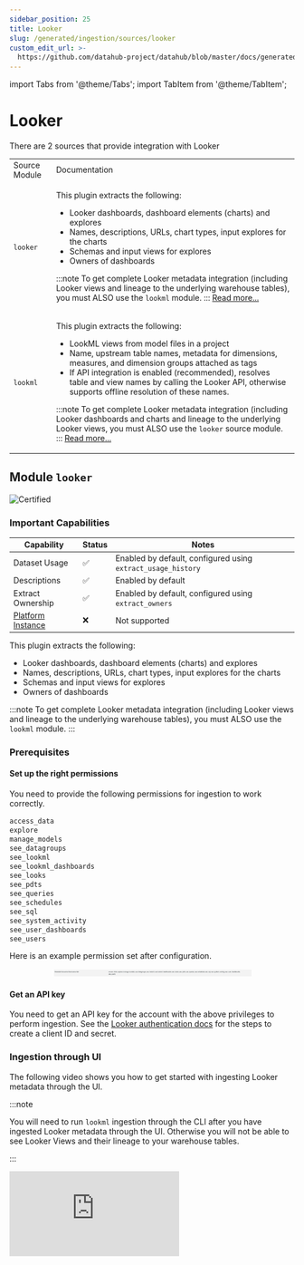 ```yaml
---
sidebar_position: 25
title: Looker
slug: /generated/ingestion/sources/looker
custom_edit_url: >-
  https://github.com/datahub-project/datahub/blob/master/docs/generated/ingestion/sources/looker.md
---
```


import Tabs from '@theme/Tabs';
import TabItem from '@theme/TabItem';

# Looker
There are 2 sources that provide integration with Looker

<table>
<tr><td>Source Module</td><td>Documentation</td></tr><tr>
<td>

`looker`

</td>
<td>



This plugin extracts the following:
- Looker dashboards, dashboard elements (charts) and explores
- Names, descriptions, URLs, chart types, input explores for the charts
- Schemas and input views for explores
- Owners of dashboards

:::note
To get complete Looker metadata integration (including Looker views and lineage to the underlying warehouse tables), you must ALSO use the `lookml` module.
:::
 [Read more...](#module-looker)


</td>
</tr>
<tr>
<td>

`lookml`

</td>
<td>



This plugin extracts the following:
- LookML views from model files in a project
- Name, upstream table names, metadata for dimensions, measures, and dimension groups attached as tags
- If API integration is enabled (recommended), resolves table and view names by calling the Looker API, otherwise supports offline resolution of these names.

:::note
To get complete Looker metadata integration (including Looker dashboards and charts and lineage to the underlying Looker views, you must ALSO use the `looker` source module.
:::
 [Read more...](#module-lookml)


</td>
</tr>
</table>



## Module `looker`
![Certified](https://img.shields.io/badge/support%20status-certified-brightgreen)


### Important Capabilities
| Capability | Status | Notes |
| ---------- | ------ | ----- |
| Dataset Usage | ✅ | Enabled by default, configured using `extract_usage_history` |
| Descriptions | ✅ | Enabled by default |
| Extract Ownership | ✅ | Enabled by default, configured using `extract_owners` |
| [Platform Instance](../../../platform-instances.md) | ❌ | Not supported |


This plugin extracts the following:
- Looker dashboards, dashboard elements (charts) and explores
- Names, descriptions, URLs, chart types, input explores for the charts
- Schemas and input views for explores
- Owners of dashboards

:::note
To get complete Looker metadata integration (including Looker views and lineage to the underlying warehouse tables), you must ALSO use the `lookml` module.
:::

### Prerequisites

#### Set up the right permissions
You need to provide the following permissions for ingestion to work correctly. 
```
access_data
explore
manage_models
see_datagroups
see_lookml
see_lookml_dashboards
see_looks
see_pdts
see_queries
see_schedules
see_sql
see_system_activity
see_user_dashboards
see_users
```
Here is an example permission set after configuration. 

<p align="center">
  <img width="70%"  src="https://raw.githubusercontent.com/datahub-project/static-assets/main/imgs/looker_datahub_permission_set.png"/>
</p>

#### Get an API key

You need to get an API key for the account with the above privileges to perform ingestion. See the [Looker authentication docs](https://docs.looker.com/reference/api-and-integration/api-auth#authentication_with_an_sdk) for the steps to create a client ID and secret.


### Ingestion through UI

The following video shows you how to get started with ingesting Looker metadata through the UI. 

:::note

You will need to run `lookml` ingestion through the CLI after you have ingested Looker metadata through the UI. Otherwise you will not be able to see Looker Views and their lineage to your warehouse tables. 

::: 

<div
  style={{
    position: "relative",
    paddingBottom: "57.692307692307686%",
    height: 0
  }}
>
  <iframe
    src="https://www.loom.com/embed/b8b9654e02714d20a44122cc1bffc1bb"
    frameBorder={0}
    webkitallowfullscreen=""
    mozallowfullscreen=""
    allowFullScreen=""
    style={{
      position: "absolute",
      top: 0,
      left: 0,
      width: "100%",
      height: "100%"
    }}
  />
</div>



### CLI based Ingestion

#### Install the Plugin
```shell
pip install 'acryl-datahub[looker]'
```

### Starter Recipe
Check out the following recipe to get started with ingestion! See [below](#config-details) for full configuration options.


For general pointers on writing and running a recipe, see our [main recipe guide](../../../../metadata-ingestion/README.md#recipes).
```yaml
source:
  type: "looker"
  config:
    # Coordinates
    base_url: "https://<company>.cloud.looker.com"

    # Credentials
    client_id: ${LOOKER_CLIENT_ID}
    client_secret: ${LOOKER_CLIENT_SECRET}

# sink configs

```

### Config Details
<Tabs>
                <TabItem value="options" label="Options" default>

Note that a `.` is used to denote nested fields in the YAML recipe.


<div className='config-table'>

| Field | Description |
|:--- |:--- |
| <div className="path-line"><span className="path-main">base_url</span>&nbsp;<abbr title="Required">✅</abbr></div> <div className="type-name-line"><span className="type-name">string</span></div> | Url to your Looker instance: `https://company.looker.com:19999` or `https://looker.company.com`, or similar. Used for making API calls to Looker and constructing clickable dashboard and chart urls.  |
| <div className="path-line"><span className="path-main">client_id</span>&nbsp;<abbr title="Required">✅</abbr></div> <div className="type-name-line"><span className="type-name">string</span></div> | Looker API client id.  |
| <div className="path-line"><span className="path-main">client_secret</span>&nbsp;<abbr title="Required">✅</abbr></div> <div className="type-name-line"><span className="type-name">string</span></div> | Looker API client secret.  |
| <div className="path-line"><span className="path-main">actor</span></div> <div className="type-name-line"><span className="type-name">string</span></div> | This config is deprecated in favor of `extract_owners`. Previously, was the actor to use in ownership properties of ingested metadata.  |
| <div className="path-line"><span className="path-main">external_base_url</span></div> <div className="type-name-line"><span className="type-name">string</span></div> | Optional URL to use when constructing external URLs to Looker if the `base_url` is not the correct one to use. For example, `https://looker-public.company.com`. If not provided, the external base URL will default to `base_url`.  |
| <div className="path-line"><span className="path-main">extract_column_level_lineage</span></div> <div className="type-name-line"><span className="type-name">boolean</span></div> | When enabled, extracts column-level lineage from Views and Explores <div className="default-line default-line-with-docs">Default: <span className="default-value">True</span></div> |
| <div className="path-line"><span className="path-main">extract_embed_urls</span></div> <div className="type-name-line"><span className="type-name">boolean</span></div> | Produce URLs used to render Looker Explores as Previews inside of DataHub UI. Embeds must be enabled inside of Looker to use this feature. <div className="default-line default-line-with-docs">Default: <span className="default-value">True</span></div> |
| <div className="path-line"><span className="path-main">extract_independent_looks</span></div> <div className="type-name-line"><span className="type-name">boolean</span></div> | Extract looks which are not part of any Dashboard. To enable this flag the stateful_ingestion should also be enabled. <div className="default-line default-line-with-docs">Default: <span className="default-value">False</span></div> |
| <div className="path-line"><span className="path-main">extract_owners</span></div> <div className="type-name-line"><span className="type-name">boolean</span></div> | When enabled, extracts ownership from Looker directly. When disabled, ownership is left empty for dashboards and charts. <div className="default-line default-line-with-docs">Default: <span className="default-value">True</span></div> |
| <div className="path-line"><span className="path-main">extract_usage_history</span></div> <div className="type-name-line"><span className="type-name">boolean</span></div> | Whether to ingest usage statistics for dashboards. Setting this to True will query looker system activity explores to fetch historical dashboard usage. <div className="default-line default-line-with-docs">Default: <span className="default-value">True</span></div> |
| <div className="path-line"><span className="path-main">extract_usage_history_for_interval</span></div> <div className="type-name-line"><span className="type-name">string</span></div> | Used only if extract_usage_history is set to True. Interval to extract looker dashboard usage history for. See https://docs.looker.com/reference/filter-expressions#date_and_time. <div className="default-line default-line-with-docs">Default: <span className="default-value">30 days</span></div> |
| <div className="path-line"><span className="path-main">include_deleted</span></div> <div className="type-name-line"><span className="type-name">boolean</span></div> | Whether to include deleted dashboards and looks. <div className="default-line default-line-with-docs">Default: <span className="default-value">False</span></div> |
| <div className="path-line"><span className="path-main">max_threads</span></div> <div className="type-name-line"><span className="type-name">integer</span></div> | Max parallelism for Looker API calls. Defaults to cpuCount or 40 <div className="default-line default-line-with-docs">Default: <span className="default-value">16</span></div> |
| <div className="path-line"><span className="path-main">platform_instance</span></div> <div className="type-name-line"><span className="type-name">string</span></div> | The instance of the platform that all assets produced by this recipe belong to  |
| <div className="path-line"><span className="path-main">platform_name</span></div> <div className="type-name-line"><span className="type-name">string</span></div> | Default platform name. Don't change. <div className="default-line default-line-with-docs">Default: <span className="default-value">looker</span></div> |
| <div className="path-line"><span className="path-main">skip_personal_folders</span></div> <div className="type-name-line"><span className="type-name">boolean</span></div> | Whether to skip ingestion of dashboards in personal folders. Setting this to True will only ingest dashboards in the Shared folder space. <div className="default-line default-line-with-docs">Default: <span className="default-value">False</span></div> |
| <div className="path-line"><span className="path-main">strip_user_ids_from_email</span></div> <div className="type-name-line"><span className="type-name">boolean</span></div> | When enabled, converts Looker user emails of the form name@domain.com to urn:li:corpuser:name when assigning ownership <div className="default-line default-line-with-docs">Default: <span className="default-value">False</span></div> |
| <div className="path-line"><span className="path-main">tag_measures_and_dimensions</span></div> <div className="type-name-line"><span className="type-name">boolean</span></div> | When enabled, attaches tags to measures, dimensions and dimension groups to make them more discoverable. When disabled, adds this information to the description of the column. <div className="default-line default-line-with-docs">Default: <span className="default-value">True</span></div> |
| <div className="path-line"><span className="path-main">env</span></div> <div className="type-name-line"><span className="type-name">string</span></div> | The environment that all assets produced by this connector belong to <div className="default-line default-line-with-docs">Default: <span className="default-value">PROD</span></div> |
| <div className="path-line"><span className="path-main">chart_pattern</span></div> <div className="type-name-line"><span className="type-name">AllowDenyPattern</span></div> | Patterns for selecting chart ids that are to be included <div className="default-line default-line-with-docs">Default: <span className="default-value">&#123;&#x27;allow&#x27;: &#91;&#x27;.&#42;&#x27;&#93;, &#x27;deny&#x27;: &#91;&#93;, &#x27;ignoreCase&#x27;: True&#125;</span></div> |
| <div className="path-line"><span className="path-prefix">chart_pattern.</span><span className="path-main">allow</span></div> <div className="type-name-line"><span className="type-name">array(string)</span></div> |   |
| <div className="path-line"><span className="path-prefix">chart_pattern.</span><span className="path-main">deny</span></div> <div className="type-name-line"><span className="type-name">array(string)</span></div> |   |
| <div className="path-line"><span className="path-prefix">chart_pattern.</span><span className="path-main">ignoreCase</span></div> <div className="type-name-line"><span className="type-name">boolean</span></div> | Whether to ignore case sensitivity during pattern matching. <div className="default-line default-line-with-docs">Default: <span className="default-value">True</span></div> |
| <div className="path-line"><span className="path-main">dashboard_pattern</span></div> <div className="type-name-line"><span className="type-name">AllowDenyPattern</span></div> | Patterns for selecting dashboard ids that are to be included <div className="default-line default-line-with-docs">Default: <span className="default-value">&#123;&#x27;allow&#x27;: &#91;&#x27;.&#42;&#x27;&#93;, &#x27;deny&#x27;: &#91;&#93;, &#x27;ignoreCase&#x27;: True&#125;</span></div> |
| <div className="path-line"><span className="path-prefix">dashboard_pattern.</span><span className="path-main">allow</span></div> <div className="type-name-line"><span className="type-name">array(string)</span></div> |   |
| <div className="path-line"><span className="path-prefix">dashboard_pattern.</span><span className="path-main">deny</span></div> <div className="type-name-line"><span className="type-name">array(string)</span></div> |   |
| <div className="path-line"><span className="path-prefix">dashboard_pattern.</span><span className="path-main">ignoreCase</span></div> <div className="type-name-line"><span className="type-name">boolean</span></div> | Whether to ignore case sensitivity during pattern matching. <div className="default-line default-line-with-docs">Default: <span className="default-value">True</span></div> |
| <div className="path-line"><span className="path-main">explore_browse_pattern</span></div> <div className="type-name-line"><span className="type-name">LookerNamingPattern</span></div> | Pattern for providing browse paths to explores. Allowed variables are ['platform', 'env', 'project', 'model', 'name'] <div className="default-line default-line-with-docs">Default: <span className="default-value">&#123;&#x27;pattern&#x27;: &#x27;/&#123;env&#125;/&#123;platform&#125;/&#123;project&#125;/explores&#x27;...</span></div> |
| <div className="path-line"><span className="path-prefix">explore_browse_pattern.</span><span className="path-main">pattern</span>&nbsp;<abbr title="Required if explore_browse_pattern is set">❓</abbr></div> <div className="type-name-line"><span className="type-name">string</span></div> |   |
| <div className="path-line"><span className="path-main">explore_naming_pattern</span></div> <div className="type-name-line"><span className="type-name">LookerNamingPattern</span></div> | Pattern for providing dataset names to explores. Allowed variables are ['platform', 'env', 'project', 'model', 'name'] <div className="default-line default-line-with-docs">Default: <span className="default-value">&#123;&#x27;pattern&#x27;: &#x27;&#123;model&#125;.explore.&#123;name&#125;&#x27;&#125;</span></div> |
| <div className="path-line"><span className="path-prefix">explore_naming_pattern.</span><span className="path-main">pattern</span>&nbsp;<abbr title="Required if explore_naming_pattern is set">❓</abbr></div> <div className="type-name-line"><span className="type-name">string</span></div> |   |
| <div className="path-line"><span className="path-main">transport_options</span></div> <div className="type-name-line"><span className="type-name">TransportOptionsConfig</span></div> | Populates the [TransportOptions](https://github.com/looker-open-source/sdk-codegen/blob/94d6047a0d52912ac082eb91616c1e7c379ab262/python/looker_sdk/rtl/transport.py#L70) struct for looker client  |
| <div className="path-line"><span className="path-prefix">transport_options.</span><span className="path-main">headers</span>&nbsp;<abbr title="Required if transport_options is set">❓</abbr></div> <div className="type-name-line"><span className="type-name">map(str,string)</span></div> |   |
| <div className="path-line"><span className="path-prefix">transport_options.</span><span className="path-main">timeout</span>&nbsp;<abbr title="Required if transport_options is set">❓</abbr></div> <div className="type-name-line"><span className="type-name">integer</span></div> |   |
| <div className="path-line"><span className="path-main">view_browse_pattern</span></div> <div className="type-name-line"><span className="type-name">LookerNamingPattern</span></div> | Pattern for providing browse paths to views. Allowed variables are ['platform', 'env', 'project', 'model', 'name'] <div className="default-line default-line-with-docs">Default: <span className="default-value">&#123;&#x27;pattern&#x27;: &#x27;/&#123;env&#125;/&#123;platform&#125;/&#123;project&#125;/views&#x27;&#125;</span></div> |
| <div className="path-line"><span className="path-prefix">view_browse_pattern.</span><span className="path-main">pattern</span>&nbsp;<abbr title="Required if view_browse_pattern is set">❓</abbr></div> <div className="type-name-line"><span className="type-name">string</span></div> |   |
| <div className="path-line"><span className="path-main">view_naming_pattern</span></div> <div className="type-name-line"><span className="type-name">LookerNamingPattern</span></div> | Pattern for providing dataset names to views. Allowed variables are ['platform', 'env', 'project', 'model', 'name'] <div className="default-line default-line-with-docs">Default: <span className="default-value">&#123;&#x27;pattern&#x27;: &#x27;&#123;project&#125;.view.&#123;name&#125;&#x27;&#125;</span></div> |
| <div className="path-line"><span className="path-prefix">view_naming_pattern.</span><span className="path-main">pattern</span>&nbsp;<abbr title="Required if view_naming_pattern is set">❓</abbr></div> <div className="type-name-line"><span className="type-name">string</span></div> |   |
| <div className="path-line"><span className="path-main">stateful_ingestion</span></div> <div className="type-name-line"><span className="type-name">StatefulStaleMetadataRemovalConfig</span></div> | Base specialized config for Stateful Ingestion with stale metadata removal capability.  |
| <div className="path-line"><span className="path-prefix">stateful_ingestion.</span><span className="path-main">enabled</span></div> <div className="type-name-line"><span className="type-name">boolean</span></div> | The type of the ingestion state provider registered with datahub. <div className="default-line default-line-with-docs">Default: <span className="default-value">False</span></div> |
| <div className="path-line"><span className="path-prefix">stateful_ingestion.</span><span className="path-main">remove_stale_metadata</span></div> <div className="type-name-line"><span className="type-name">boolean</span></div> | Soft-deletes the entities present in the last successful run but missing in the current run with stateful_ingestion enabled. <div className="default-line default-line-with-docs">Default: <span className="default-value">True</span></div> |

</div>
</TabItem>
<TabItem value="schema" label="Schema">

The [JSONSchema](https://json-schema.org/) for this configuration is inlined below.


```javascript
{
  "title": "LookerDashboardSourceConfig",
  "description": "Any source that is a primary producer of Dataset metadata should inherit this class",
  "type": "object",
  "properties": {
    "env": {
      "title": "Env",
      "description": "The environment that all assets produced by this connector belong to",
      "default": "PROD",
      "type": "string"
    },
    "stateful_ingestion": {
      "$ref": "#/definitions/StatefulStaleMetadataRemovalConfig"
    },
    "platform_instance": {
      "title": "Platform Instance",
      "description": "The instance of the platform that all assets produced by this recipe belong to",
      "type": "string"
    },
    "explore_naming_pattern": {
      "title": "Explore Naming Pattern",
      "description": "Pattern for providing dataset names to explores. Allowed variables are ['platform', 'env', 'project', 'model', 'name']",
      "default": {
        "pattern": "{model}.explore.{name}"
      },
      "allOf": [
        {
          "$ref": "#/definitions/LookerNamingPattern"
        }
      ]
    },
    "explore_browse_pattern": {
      "title": "Explore Browse Pattern",
      "description": "Pattern for providing browse paths to explores. Allowed variables are ['platform', 'env', 'project', 'model', 'name']",
      "default": {
        "pattern": "/{env}/{platform}/{project}/explores"
      },
      "allOf": [
        {
          "$ref": "#/definitions/LookerNamingPattern"
        }
      ]
    },
    "view_naming_pattern": {
      "title": "View Naming Pattern",
      "description": "Pattern for providing dataset names to views. Allowed variables are ['platform', 'env', 'project', 'model', 'name']",
      "default": {
        "pattern": "{project}.view.{name}"
      },
      "allOf": [
        {
          "$ref": "#/definitions/LookerNamingPattern"
        }
      ]
    },
    "view_browse_pattern": {
      "title": "View Browse Pattern",
      "description": "Pattern for providing browse paths to views. Allowed variables are ['platform', 'env', 'project', 'model', 'name']",
      "default": {
        "pattern": "/{env}/{platform}/{project}/views"
      },
      "allOf": [
        {
          "$ref": "#/definitions/LookerNamingPattern"
        }
      ]
    },
    "tag_measures_and_dimensions": {
      "title": "Tag Measures And Dimensions",
      "description": "When enabled, attaches tags to measures, dimensions and dimension groups to make them more discoverable. When disabled, adds this information to the description of the column.",
      "default": true,
      "type": "boolean"
    },
    "platform_name": {
      "title": "Platform Name",
      "description": "Default platform name. Don't change.",
      "default": "looker",
      "type": "string"
    },
    "extract_column_level_lineage": {
      "title": "Extract Column Level Lineage",
      "description": "When enabled, extracts column-level lineage from Views and Explores",
      "default": true,
      "type": "boolean"
    },
    "client_id": {
      "title": "Client Id",
      "description": "Looker API client id.",
      "type": "string"
    },
    "client_secret": {
      "title": "Client Secret",
      "description": "Looker API client secret.",
      "type": "string"
    },
    "base_url": {
      "title": "Base Url",
      "description": "Url to your Looker instance: `https://company.looker.com:19999` or `https://looker.company.com`, or similar. Used for making API calls to Looker and constructing clickable dashboard and chart urls.",
      "type": "string"
    },
    "transport_options": {
      "title": "Transport Options",
      "description": "Populates the [TransportOptions](https://github.com/looker-open-source/sdk-codegen/blob/94d6047a0d52912ac082eb91616c1e7c379ab262/python/looker_sdk/rtl/transport.py#L70) struct for looker client",
      "allOf": [
        {
          "$ref": "#/definitions/TransportOptionsConfig"
        }
      ]
    },
    "dashboard_pattern": {
      "title": "Dashboard Pattern",
      "description": "Patterns for selecting dashboard ids that are to be included",
      "default": {
        "allow": [
          ".*"
        ],
        "deny": [],
        "ignoreCase": true
      },
      "allOf": [
        {
          "$ref": "#/definitions/AllowDenyPattern"
        }
      ]
    },
    "chart_pattern": {
      "title": "Chart Pattern",
      "description": "Patterns for selecting chart ids that are to be included",
      "default": {
        "allow": [
          ".*"
        ],
        "deny": [],
        "ignoreCase": true
      },
      "allOf": [
        {
          "$ref": "#/definitions/AllowDenyPattern"
        }
      ]
    },
    "include_deleted": {
      "title": "Include Deleted",
      "description": "Whether to include deleted dashboards and looks.",
      "default": false,
      "type": "boolean"
    },
    "extract_owners": {
      "title": "Extract Owners",
      "description": "When enabled, extracts ownership from Looker directly. When disabled, ownership is left empty for dashboards and charts.",
      "default": true,
      "type": "boolean"
    },
    "actor": {
      "title": "Actor",
      "description": "This config is deprecated in favor of `extract_owners`. Previously, was the actor to use in ownership properties of ingested metadata.",
      "type": "string"
    },
    "strip_user_ids_from_email": {
      "title": "Strip User Ids From Email",
      "description": "When enabled, converts Looker user emails of the form name@domain.com to urn:li:corpuser:name when assigning ownership",
      "default": false,
      "type": "boolean"
    },
    "skip_personal_folders": {
      "title": "Skip Personal Folders",
      "description": "Whether to skip ingestion of dashboards in personal folders. Setting this to True will only ingest dashboards in the Shared folder space.",
      "default": false,
      "type": "boolean"
    },
    "max_threads": {
      "title": "Max Threads",
      "description": "Max parallelism for Looker API calls. Defaults to cpuCount or 40",
      "default": 16,
      "type": "integer"
    },
    "external_base_url": {
      "title": "External Base Url",
      "description": "Optional URL to use when constructing external URLs to Looker if the `base_url` is not the correct one to use. For example, `https://looker-public.company.com`. If not provided, the external base URL will default to `base_url`.",
      "type": "string"
    },
    "extract_usage_history": {
      "title": "Extract Usage History",
      "description": "Whether to ingest usage statistics for dashboards. Setting this to True will query looker system activity explores to fetch historical dashboard usage.",
      "default": true,
      "type": "boolean"
    },
    "extract_usage_history_for_interval": {
      "title": "Extract Usage History For Interval",
      "description": "Used only if extract_usage_history is set to True. Interval to extract looker dashboard usage history for. See https://docs.looker.com/reference/filter-expressions#date_and_time.",
      "default": "30 days",
      "type": "string"
    },
    "extract_embed_urls": {
      "title": "Extract Embed Urls",
      "description": "Produce URLs used to render Looker Explores as Previews inside of DataHub UI. Embeds must be enabled inside of Looker to use this feature.",
      "default": true,
      "type": "boolean"
    },
    "extract_independent_looks": {
      "title": "Extract Independent Looks",
      "description": "Extract looks which are not part of any Dashboard. To enable this flag the stateful_ingestion should also be enabled.",
      "default": false,
      "type": "boolean"
    }
  },
  "required": [
    "client_id",
    "client_secret",
    "base_url"
  ],
  "additionalProperties": false,
  "definitions": {
    "DynamicTypedStateProviderConfig": {
      "title": "DynamicTypedStateProviderConfig",
      "type": "object",
      "properties": {
        "type": {
          "title": "Type",
          "description": "The type of the state provider to use. For DataHub use `datahub`",
          "type": "string"
        },
        "config": {
          "title": "Config",
          "description": "The configuration required for initializing the state provider. Default: The datahub_api config if set at pipeline level. Otherwise, the default DatahubClientConfig. See the defaults (https://github.com/datahub-project/datahub/blob/master/metadata-ingestion/src/datahub/ingestion/graph/client.py#L19)."
        }
      },
      "required": [
        "type"
      ],
      "additionalProperties": false
    },
    "StatefulStaleMetadataRemovalConfig": {
      "title": "StatefulStaleMetadataRemovalConfig",
      "description": "Base specialized config for Stateful Ingestion with stale metadata removal capability.",
      "type": "object",
      "properties": {
        "enabled": {
          "title": "Enabled",
          "description": "The type of the ingestion state provider registered with datahub.",
          "default": false,
          "type": "boolean"
        },
        "remove_stale_metadata": {
          "title": "Remove Stale Metadata",
          "description": "Soft-deletes the entities present in the last successful run but missing in the current run with stateful_ingestion enabled.",
          "default": true,
          "type": "boolean"
        }
      },
      "additionalProperties": false
    },
    "LookerNamingPattern": {
      "title": "LookerNamingPattern",
      "type": "object",
      "properties": {
        "pattern": {
          "title": "Pattern",
          "type": "string"
        }
      },
      "required": [
        "pattern"
      ],
      "additionalProperties": false
    },
    "TransportOptionsConfig": {
      "title": "TransportOptionsConfig",
      "type": "object",
      "properties": {
        "timeout": {
          "title": "Timeout",
          "type": "integer"
        },
        "headers": {
          "title": "Headers",
          "type": "object",
          "additionalProperties": {
            "type": "string"
          }
        }
      },
      "required": [
        "timeout",
        "headers"
      ],
      "additionalProperties": false
    },
    "AllowDenyPattern": {
      "title": "AllowDenyPattern",
      "description": "A class to store allow deny regexes",
      "type": "object",
      "properties": {
        "allow": {
          "title": "Allow",
          "description": "List of regex patterns to include in ingestion",
          "default": [
            ".*"
          ],
          "type": "array",
          "items": {
            "type": "string"
          }
        },
        "deny": {
          "title": "Deny",
          "description": "List of regex patterns to exclude from ingestion.",
          "default": [],
          "type": "array",
          "items": {
            "type": "string"
          }
        },
        "ignoreCase": {
          "title": "Ignorecase",
          "description": "Whether to ignore case sensitivity during pattern matching.",
          "default": true,
          "type": "boolean"
        }
      },
      "additionalProperties": false
    }
  }
}
```


</TabItem>
</Tabs>


### Code Coordinates
- Class Name: `datahub.ingestion.source.looker.looker_source.LookerDashboardSource`
- Browse on [GitHub](https://github.com/datahub-project/datahub/blob/master/metadata-ingestion/src/datahub/ingestion/source/looker/looker_source.py)



## Module `lookml`
![Certified](https://img.shields.io/badge/support%20status-certified-brightgreen)


### Important Capabilities
| Capability | Status | Notes |
| ---------- | ------ | ----- |
| Column-level Lineage | ✅ | Enabled by default, configured using `extract_column_level_lineage` |
| [Platform Instance](../../../platform-instances.md) | ✅ | Supported using the `connection_to_platform_map` |
| Table-Level Lineage | ✅ | Supported by default |


This plugin extracts the following:
- LookML views from model files in a project
- Name, upstream table names, metadata for dimensions, measures, and dimension groups attached as tags
- If API integration is enabled (recommended), resolves table and view names by calling the Looker API, otherwise supports offline resolution of these names.

:::note
To get complete Looker metadata integration (including Looker dashboards and charts and lineage to the underlying Looker views, you must ALSO use the `looker` source module.
:::

### Prerequisites

#### [Recommended] Create a GitHub Deploy Key

To use LookML ingestion through the UI, or automate github checkout through the cli, you must set up a GitHub deploy key for your Looker GitHub repository. Read [this](https://docs.github.com/en/developers/overview/managing-deploy-keys#deploy-keys) document for how to set up deploy keys for your Looker git repo.

In a nutshell, there are three steps:

1. Generate a private-public ssh key pair. This will typically generate two files, e.g. looker_datahub_deploy_key (this is the private key) and looker_datahub_deploy_key.pub (this is the public key)
   ![Image](https://raw.githubusercontent.com/datahub-project/static-assets/main/imgs/gitssh/ssh-key-generation.png)

2. Add the public key to your Looker git repo as a deploy key with read access (no need to provision write access). Follow the guide [here](https://docs.github.com/en/developers/overview/managing-deploy-keys#deploy-keys) for that.
   ![Image](https://raw.githubusercontent.com/datahub-project/static-assets/main/imgs/gitssh/git-deploy-key.png)

3. Make note of the private key file, you will need to paste the contents of the file into the **GitHub Deploy Key** field later while setting up [ingestion using the UI](#ui-based-ingestion-recommended-for-ease-of-use).

### Setup your connection mapping

The connection mapping enables DataHub to accurately generate lineage to your upstream warehouse.
It maps Looker connection names to the platform and database that they're pointing to.

There's two ways to configure this:

1. Provide Looker **admin** API credentials, and we'll automatically map lineage correctly. Details on how to do this are below.
2. Manually populate the `connection_to_platform_map` and `project_name` configuration fields. See the starter recipe for an example of what this should look like.

#### [Optional] Create an API key with admin privileges

See the [Looker authentication docs](https://docs.looker.com/reference/api-and-integration/api-auth#authentication_with_an_sdk) for the steps to create a client ID and secret.
You need to ensure that the API key is attached to a user that has Admin privileges.

If you don't want to provide admin API credentials, you can manually populate the `connection_to_platform_map` and `project_name` in the ingestion configuration.

### Ingestion Options

You have 3 options for controlling where your ingestion of LookML is run.

- The DataHub UI (recommended for the easiest out-of-the-box experience)
- As a GitHub Action (recommended to ensure that you have the freshest metadata pushed on change)
- Using the CLI (scheduled via an orchestrator like Airflow)

Read on to learn more about these options.

### UI-based Ingestion [Recommended for ease of use]

To ingest LookML metadata through the UI, you must set up a GitHub deploy key using the instructions in the section [above](#recommended-create-a-github-deploy-key). Once that is complete, you can follow the on-screen instructions to set up a LookML source using the Ingestion page.
The following video shows you how to ingest LookML metadata through the UI and find the relevant information from your Looker account.

<div style={{ position: "relative", paddingBottom: "56.25%", height: 0 }}>
  <iframe
    src="https://www.loom.com/embed/c66dd625de7f48b39005e0eb9c345f5a"
    frameBorder={0}
    webkitallowfullscreen=""
    mozallowfullscreen=""
    allowFullScreen=""
    style={{
      position: "absolute",
      top: 0,
      left: 0,
      width: "100%",
      height: "100%"
    }}
  />
</div>

### GitHub Action based Ingestion [Recommended for push-based integration]

You can set up ingestion using a GitHub Action to push metadata whenever your main Looker GitHub repo changes.
The following sample GitHub action file can be modified to emit LookML metadata whenever there is a change to your repository. This ensures that metadata is already fresh and up to date.

#### Sample GitHub Action

Drop this file into your `.github/workflows` directory inside your Looker GitHub repo.
You need to set up the following secrets in your GitHub repository to get this workflow to work:

- DATAHUB_GMS_HOST: The endpoint where your DataHub host is running
- DATAHUB_TOKEN: An authentication token provisioned for DataHub ingestion
- LOOKER_BASE_URL: The base url where your Looker assets are hosted (e.g. <https://acryl.cloud.looker.com>)
- LOOKER_CLIENT_ID: A provisioned Looker Client ID
- LOOKER_CLIENT_SECRET: A provisioned Looker Client Secret

```yml
name: lookml metadata upload
on:
  # Note that this action only runs on pushes to your main branch. If you want to also
  # run on pull requests, we'd recommend running datahub ingest with the `--dry-run` flag.
  push:
    branches:
      - main
  release:
    types: [published, edited]
  workflow_dispatch:

jobs:
  lookml-metadata-upload:
    runs-on: ubuntu-latest
    steps:
      - uses: actions/checkout@v3
      - uses: actions/setup-python@v4
        with:
          python-version: "3.10"
      - name: Run LookML ingestion
        run: |
          pip install 'acryl-datahub[lookml,datahub-rest]'
          cat << EOF > lookml_ingestion.yml
          # LookML ingestion configuration.
          # This is a full ingestion recipe, and supports all config options that the LookML source supports.
          source:
            type: "lookml"
            config:
              base_folder: ${{ github.workspace }}
              parse_table_names_from_sql: true
              github_info:
                repo: ${{ github.repository }}
                branch: ${{ github.ref }}
              # Options
              #connection_to_platform_map:
              #  connection-name:
              #    platform: platform-name (e.g. snowflake)
              #    default_db: default-db-name (e.g. DEMO_PIPELINE)
              api:
                client_id: ${LOOKER_CLIENT_ID}
                client_secret: ${LOOKER_CLIENT_SECRET}
                base_url: ${LOOKER_BASE_URL}
          sink:
            type: datahub-rest
            config:
              server: ${DATAHUB_GMS_URL}
              token: ${DATAHUB_GMS_TOKEN}
          EOF
          datahub ingest -c lookml_ingestion.yml
        env:
          DATAHUB_GMS_URL: ${{ secrets.DATAHUB_GMS_URL }}
          DATAHUB_GMS_TOKEN: ${{ secrets.DATAHUB_GMS_TOKEN }}
          LOOKER_BASE_URL: ${{ secrets.LOOKER_BASE_URL }}
          LOOKER_CLIENT_ID: ${{ secrets.LOOKER_CLIENT_ID }}
          LOOKER_CLIENT_SECRET: ${{ secrets.LOOKER_CLIENT_SECRET }}
```

If you want to ingest lookml using the **datahub** cli directly, read on for instructions and configuration details.

### CLI based Ingestion

#### Install the Plugin
```shell
pip install 'acryl-datahub[lookml]'
```

### Starter Recipe
Check out the following recipe to get started with ingestion! See [below](#config-details) for full configuration options.


For general pointers on writing and running a recipe, see our [main recipe guide](../../../../metadata-ingestion/README.md#recipes).
```yaml
source:
  type: "lookml"
  config:
    # GitHub Coordinates: Used to check out the repo locally and add github links on the dataset's entity page.
    github_info:
      repo: org/repo-name
      deploy_key_file: ${LOOKER_DEPLOY_KEY_FILE} # file containing the private ssh key for a deploy key for the looker git repo

    # Coordinates
    # base_folder: /path/to/model/files ## Optional if you are not able to provide a GitHub deploy key

    # Options
    api:
      # Coordinates for your looker instance
      base_url: "https://YOUR_INSTANCE.cloud.looker.com"

      # Credentials for your Looker connection (https://docs.looker.com/reference/api-and-integration/api-auth)
      client_id: ${LOOKER_CLIENT_ID}
      client_secret: ${LOOKER_CLIENT_SECRET}

    # Alternative to API section above if you want a purely file-based ingestion with no api calls to Looker or if you want to provide platform_instance ids for your connections
    # project_name: PROJECT_NAME # See (https://docs.looker.com/data-modeling/getting-started/how-project-works) to understand what is your project name
    # connection_to_platform_map:
    #   connection_name_1:
    #     platform: snowflake # bigquery, hive, etc
    #     default_db: DEFAULT_DATABASE. # the default database configured for this connection
    #     default_schema: DEFAULT_SCHEMA # the default schema configured for this connection
    #     platform_instance: snow_warehouse # optional
    #     platform_env: PROD  # optional
    #   connection_name_2:
    #     platform: bigquery # snowflake, hive, etc
    #     default_db: DEFAULT_DATABASE. # the default database configured for this connection
    #     default_schema: DEFAULT_SCHEMA # the default schema configured for this connection
    #     platform_instance: bq_warehouse # optional
    #     platform_env: DEV  # optional
# Default sink is datahub-rest and doesn't need to be configured
# See https://datahubproject.io/docs/metadata-ingestion/sink_docs/datahub for customization options


```

### Config Details
<Tabs>
                <TabItem value="options" label="Options" default>

Note that a `.` is used to denote nested fields in the YAML recipe.


<div className='config-table'>

| Field | Description |
|:--- |:--- |
| <div className="path-line"><span className="path-main">base_folder</span></div> <div className="type-name-line"><span className="type-name">string(directory-path)</span></div> | Required if not providing github configuration and deploy keys. A pointer to a local directory (accessible to the ingestion system) where the root of the LookML repo has been checked out (typically via a git clone). This is typically the root folder where the `*.model.lkml` and `*.view.lkml` files are stored. e.g. If you have checked out your LookML repo under `/Users/jdoe/workspace/my-lookml-repo`, then set `base_folder` to `/Users/jdoe/workspace/my-lookml-repo`.  |
| <div className="path-line"><span className="path-main">emit_reachable_views_only</span></div> <div className="type-name-line"><span className="type-name">boolean</span></div> | When enabled, only views that are reachable from explores defined in the model files are emitted <div className="default-line default-line-with-docs">Default: <span className="default-value">True</span></div> |
| <div className="path-line"><span className="path-main">extract_column_level_lineage</span></div> <div className="type-name-line"><span className="type-name">boolean</span></div> | When enabled, extracts column-level lineage from Views and Explores <div className="default-line default-line-with-docs">Default: <span className="default-value">True</span></div> |
| <div className="path-line"><span className="path-main">max_file_snippet_length</span></div> <div className="type-name-line"><span className="type-name">integer</span></div> | When extracting the view definition from a lookml file, the maximum number of characters to extract. <div className="default-line default-line-with-docs">Default: <span className="default-value">512000</span></div> |
| <div className="path-line"><span className="path-main">parse_table_names_from_sql</span></div> <div className="type-name-line"><span className="type-name">boolean</span></div> | See note below. <div className="default-line default-line-with-docs">Default: <span className="default-value">False</span></div> |
| <div className="path-line"><span className="path-main">platform_instance</span></div> <div className="type-name-line"><span className="type-name">string</span></div> | The instance of the platform that all assets produced by this recipe belong to  |
| <div className="path-line"><span className="path-main">platform_name</span></div> <div className="type-name-line"><span className="type-name">string</span></div> | Default platform name. Don't change. <div className="default-line default-line-with-docs">Default: <span className="default-value">looker</span></div> |
| <div className="path-line"><span className="path-main">populate_sql_logic_for_missing_descriptions</span></div> <div className="type-name-line"><span className="type-name">boolean</span></div> | When enabled, field descriptions will include the sql logic for computed fields if descriptions are missing <div className="default-line default-line-with-docs">Default: <span className="default-value">False</span></div> |
| <div className="path-line"><span className="path-main">process_isolation_for_sql_parsing</span></div> <div className="type-name-line"><span className="type-name">boolean</span></div> | When enabled, sql parsing will be executed in a separate process to prevent memory leaks. <div className="default-line default-line-with-docs">Default: <span className="default-value">False</span></div> |
| <div className="path-line"><span className="path-main">process_refinements</span></div> <div className="type-name-line"><span className="type-name">boolean</span></div> | When enabled, looker refinement will be processed to adapt an existing view. <div className="default-line default-line-with-docs">Default: <span className="default-value">False</span></div> |
| <div className="path-line"><span className="path-main">project_name</span></div> <div className="type-name-line"><span className="type-name">string</span></div> | Required if you don't specify the `api` section. The project name within which all the model files live. See (https://docs.looker.com/data-modeling/getting-started/how-project-works) to understand what the Looker project name should be. The simplest way to see your projects is to click on `Develop` followed by `Manage LookML Projects` in the Looker application.  |
| <div className="path-line"><span className="path-main">sql_parser</span></div> <div className="type-name-line"><span className="type-name">string</span></div> | See note below. <div className="default-line default-line-with-docs">Default: <span className="default-value">datahub.utilities.sql&#95;parser.DefaultSQLParser</span></div> |
| <div className="path-line"><span className="path-main">tag_measures_and_dimensions</span></div> <div className="type-name-line"><span className="type-name">boolean</span></div> | When enabled, attaches tags to measures, dimensions and dimension groups to make them more discoverable. When disabled, adds this information to the description of the column. <div className="default-line default-line-with-docs">Default: <span className="default-value">True</span></div> |
| <div className="path-line"><span className="path-main">env</span></div> <div className="type-name-line"><span className="type-name">string</span></div> | The environment that all assets produced by this connector belong to <div className="default-line default-line-with-docs">Default: <span className="default-value">PROD</span></div> |
| <div className="path-line"><span className="path-main">api</span></div> <div className="type-name-line"><span className="type-name">LookerAPIConfig</span></div> |   |
| <div className="path-line"><span className="path-prefix">api.</span><span className="path-main">base_url</span>&nbsp;<abbr title="Required if api is set">❓</abbr></div> <div className="type-name-line"><span className="type-name">string</span></div> | Url to your Looker instance: `https://company.looker.com:19999` or `https://looker.company.com`, or similar. Used for making API calls to Looker and constructing clickable dashboard and chart urls.  |
| <div className="path-line"><span className="path-prefix">api.</span><span className="path-main">client_id</span>&nbsp;<abbr title="Required if api is set">❓</abbr></div> <div className="type-name-line"><span className="type-name">string</span></div> | Looker API client id.  |
| <div className="path-line"><span className="path-prefix">api.</span><span className="path-main">client_secret</span>&nbsp;<abbr title="Required if api is set">❓</abbr></div> <div className="type-name-line"><span className="type-name">string</span></div> | Looker API client secret.  |
| <div className="path-line"><span className="path-prefix">api.</span><span className="path-main">transport_options</span></div> <div className="type-name-line"><span className="type-name">TransportOptionsConfig</span></div> | Populates the [TransportOptions](https://github.com/looker-open-source/sdk-codegen/blob/94d6047a0d52912ac082eb91616c1e7c379ab262/python/looker_sdk/rtl/transport.py#L70) struct for looker client  |
| <div className="path-line"><span className="path-prefix">api.transport_options.</span><span className="path-main">headers</span>&nbsp;<abbr title="Required if transport_options is set">❓</abbr></div> <div className="type-name-line"><span className="type-name">map(str,string)</span></div> |   |
| <div className="path-line"><span className="path-prefix">api.transport_options.</span><span className="path-main">timeout</span>&nbsp;<abbr title="Required if transport_options is set">❓</abbr></div> <div className="type-name-line"><span className="type-name">integer</span></div> |   |
| <div className="path-line"><span className="path-main">connection_to_platform_map</span></div> <div className="type-name-line"><span className="type-name">map(str,LookerConnectionDefinition)</span></div> |   |
| <div className="path-line"><span className="path-prefix">connection_to_platform_map.`key`.</span><span className="path-main">platform</span>&nbsp;<abbr title="Required if connection_to_platform_map is set">❓</abbr></div> <div className="type-name-line"><span className="type-name">string</span></div> |   |
| <div className="path-line"><span className="path-prefix">connection_to_platform_map.`key`.</span><span className="path-main">default_db</span>&nbsp;<abbr title="Required if connection_to_platform_map is set">❓</abbr></div> <div className="type-name-line"><span className="type-name">string</span></div> |   |
| <div className="path-line"><span className="path-prefix">connection_to_platform_map.`key`.</span><span className="path-main">default_schema</span></div> <div className="type-name-line"><span className="type-name">string</span></div> |   |
| <div className="path-line"><span className="path-prefix">connection_to_platform_map.`key`.</span><span className="path-main">platform_env</span></div> <div className="type-name-line"><span className="type-name">string</span></div> | The environment that the platform is located in. Leaving this empty will inherit defaults from the top level Looker configuration  |
| <div className="path-line"><span className="path-prefix">connection_to_platform_map.`key`.</span><span className="path-main">platform_instance</span></div> <div className="type-name-line"><span className="type-name">string</span></div> |   |
| <div className="path-line"><span className="path-main">explore_browse_pattern</span></div> <div className="type-name-line"><span className="type-name">LookerNamingPattern</span></div> | Pattern for providing browse paths to explores. Allowed variables are ['platform', 'env', 'project', 'model', 'name'] <div className="default-line default-line-with-docs">Default: <span className="default-value">&#123;&#x27;pattern&#x27;: &#x27;/&#123;env&#125;/&#123;platform&#125;/&#123;project&#125;/explores&#x27;...</span></div> |
| <div className="path-line"><span className="path-prefix">explore_browse_pattern.</span><span className="path-main">pattern</span>&nbsp;<abbr title="Required if explore_browse_pattern is set">❓</abbr></div> <div className="type-name-line"><span className="type-name">string</span></div> |   |
| <div className="path-line"><span className="path-main">explore_naming_pattern</span></div> <div className="type-name-line"><span className="type-name">LookerNamingPattern</span></div> | Pattern for providing dataset names to explores. Allowed variables are ['platform', 'env', 'project', 'model', 'name'] <div className="default-line default-line-with-docs">Default: <span className="default-value">&#123;&#x27;pattern&#x27;: &#x27;&#123;model&#125;.explore.&#123;name&#125;&#x27;&#125;</span></div> |
| <div className="path-line"><span className="path-prefix">explore_naming_pattern.</span><span className="path-main">pattern</span>&nbsp;<abbr title="Required if explore_naming_pattern is set">❓</abbr></div> <div className="type-name-line"><span className="type-name">string</span></div> |   |
| <div className="path-line"><span className="path-main">git_info</span></div> <div className="type-name-line"><span className="type-name">GitInfo</span></div> | Reference to your git location. If present, supplies handy links to your lookml on the dataset entity page.  |
| <div className="path-line"><span className="path-prefix">git_info.</span><span className="path-main">repo</span>&nbsp;<abbr title="Required if git_info is set">❓</abbr></div> <div className="type-name-line"><span className="type-name">string</span></div> | Name of your Git repo e.g. https://github.com/datahub-project/datahub or https://gitlab.com/gitlab-org/gitlab. If organization/repo is provided, we assume it is a GitHub repo.  |
| <div className="path-line"><span className="path-prefix">git_info.</span><span className="path-main">branch</span></div> <div className="type-name-line"><span className="type-name">string</span></div> | Branch on which your files live by default. Typically main or master. This can also be a commit hash. <div className="default-line default-line-with-docs">Default: <span className="default-value">main</span></div> |
| <div className="path-line"><span className="path-prefix">git_info.</span><span className="path-main">deploy_key</span></div> <div className="type-name-line"><span className="type-name">string(password)</span></div> | A private key that contains an ssh key that has been configured as a deploy key for this repository. See deploy_key_file if you want to use a file that contains this key.  |
| <div className="path-line"><span className="path-prefix">git_info.</span><span className="path-main">deploy_key_file</span></div> <div className="type-name-line"><span className="type-name">string(file-path)</span></div> | A private key file that contains an ssh key that has been configured as a deploy key for this repository. Use a file where possible, else see deploy_key for a config field that accepts a raw string.  |
| <div className="path-line"><span className="path-prefix">git_info.</span><span className="path-main">repo_ssh_locator</span></div> <div className="type-name-line"><span className="type-name">string</span></div> | The url to call `git clone` on. We infer this for github and gitlab repos, but it is required for other hosts.  |
| <div className="path-line"><span className="path-prefix">git_info.</span><span className="path-main">url_template</span></div> <div className="type-name-line"><span className="type-name">string</span></div> | Template for generating a URL to a file in the repo e.g. '{repo_url}/blob/{branch}/{file_path}'. We can infer this for GitHub and GitLab repos, and it is otherwise required.It supports the following variables: {repo_url}, {branch}, {file_path}  |
| <div className="path-line"><span className="path-main">model_pattern</span></div> <div className="type-name-line"><span className="type-name">AllowDenyPattern</span></div> | List of regex patterns for LookML models to include in the extraction. <div className="default-line default-line-with-docs">Default: <span className="default-value">&#123;&#x27;allow&#x27;: &#91;&#x27;.&#42;&#x27;&#93;, &#x27;deny&#x27;: &#91;&#93;, &#x27;ignoreCase&#x27;: True&#125;</span></div> |
| <div className="path-line"><span className="path-prefix">model_pattern.</span><span className="path-main">allow</span></div> <div className="type-name-line"><span className="type-name">array(string)</span></div> |   |
| <div className="path-line"><span className="path-prefix">model_pattern.</span><span className="path-main">deny</span></div> <div className="type-name-line"><span className="type-name">array(string)</span></div> |   |
| <div className="path-line"><span className="path-prefix">model_pattern.</span><span className="path-main">ignoreCase</span></div> <div className="type-name-line"><span className="type-name">boolean</span></div> | Whether to ignore case sensitivity during pattern matching. <div className="default-line default-line-with-docs">Default: <span className="default-value">True</span></div> |
| <div className="path-line"><span className="path-main">project_dependencies</span></div> <div className="type-name-line"><span className="type-name">One of map(str,union)(directory-path), map(str,union)</span></div> |   |
| <div className="path-line"><span className="path-prefix">project_dependencies.`key`.</span><span className="path-main">repo</span>&nbsp;<abbr title="Required if project_dependencies is set">❓</abbr></div> <div className="type-name-line"><span className="type-name">string</span></div> | Name of your Git repo e.g. https://github.com/datahub-project/datahub or https://gitlab.com/gitlab-org/gitlab. If organization/repo is provided, we assume it is a GitHub repo.  |
| <div className="path-line"><span className="path-prefix">project_dependencies.`key`.</span><span className="path-main">branch</span></div> <div className="type-name-line"><span className="type-name">string</span></div> | Branch on which your files live by default. Typically main or master. This can also be a commit hash. <div className="default-line default-line-with-docs">Default: <span className="default-value">main</span></div> |
| <div className="path-line"><span className="path-prefix">project_dependencies.`key`.</span><span className="path-main">deploy_key</span></div> <div className="type-name-line"><span className="type-name">string(password)</span></div> | A private key that contains an ssh key that has been configured as a deploy key for this repository. See deploy_key_file if you want to use a file that contains this key.  |
| <div className="path-line"><span className="path-prefix">project_dependencies.`key`.</span><span className="path-main">deploy_key_file</span></div> <div className="type-name-line"><span className="type-name">string(file-path)</span></div> | A private key file that contains an ssh key that has been configured as a deploy key for this repository. Use a file where possible, else see deploy_key for a config field that accepts a raw string.  |
| <div className="path-line"><span className="path-prefix">project_dependencies.`key`.</span><span className="path-main">repo_ssh_locator</span></div> <div className="type-name-line"><span className="type-name">string</span></div> | The url to call `git clone` on. We infer this for github and gitlab repos, but it is required for other hosts.  |
| <div className="path-line"><span className="path-prefix">project_dependencies.`key`.</span><span className="path-main">url_template</span></div> <div className="type-name-line"><span className="type-name">string</span></div> | Template for generating a URL to a file in the repo e.g. '{repo_url}/blob/{branch}/{file_path}'. We can infer this for GitHub and GitLab repos, and it is otherwise required.It supports the following variables: {repo_url}, {branch}, {file_path}  |
| <div className="path-line"><span className="path-main">transport_options</span></div> <div className="type-name-line"><span className="type-name">TransportOptionsConfig</span></div> | Populates the [TransportOptions](https://github.com/looker-open-source/sdk-codegen/blob/94d6047a0d52912ac082eb91616c1e7c379ab262/python/looker_sdk/rtl/transport.py#L70) struct for looker client  |
| <div className="path-line"><span className="path-prefix">transport_options.</span><span className="path-main">headers</span>&nbsp;<abbr title="Required if transport_options is set">❓</abbr></div> <div className="type-name-line"><span className="type-name">map(str,string)</span></div> |   |
| <div className="path-line"><span className="path-prefix">transport_options.</span><span className="path-main">timeout</span>&nbsp;<abbr title="Required if transport_options is set">❓</abbr></div> <div className="type-name-line"><span className="type-name">integer</span></div> |   |
| <div className="path-line"><span className="path-main">view_browse_pattern</span></div> <div className="type-name-line"><span className="type-name">LookerNamingPattern</span></div> | Pattern for providing browse paths to views. Allowed variables are ['platform', 'env', 'project', 'model', 'name'] <div className="default-line default-line-with-docs">Default: <span className="default-value">&#123;&#x27;pattern&#x27;: &#x27;/&#123;env&#125;/&#123;platform&#125;/&#123;project&#125;/views&#x27;&#125;</span></div> |
| <div className="path-line"><span className="path-prefix">view_browse_pattern.</span><span className="path-main">pattern</span>&nbsp;<abbr title="Required if view_browse_pattern is set">❓</abbr></div> <div className="type-name-line"><span className="type-name">string</span></div> |   |
| <div className="path-line"><span className="path-main">view_naming_pattern</span></div> <div className="type-name-line"><span className="type-name">LookerNamingPattern</span></div> | Pattern for providing dataset names to views. Allowed variables are ['platform', 'env', 'project', 'model', 'name'] <div className="default-line default-line-with-docs">Default: <span className="default-value">&#123;&#x27;pattern&#x27;: &#x27;&#123;project&#125;.view.&#123;name&#125;&#x27;&#125;</span></div> |
| <div className="path-line"><span className="path-prefix">view_naming_pattern.</span><span className="path-main">pattern</span>&nbsp;<abbr title="Required if view_naming_pattern is set">❓</abbr></div> <div className="type-name-line"><span className="type-name">string</span></div> |   |
| <div className="path-line"><span className="path-main">view_pattern</span></div> <div className="type-name-line"><span className="type-name">AllowDenyPattern</span></div> | List of regex patterns for LookML views to include in the extraction. <div className="default-line default-line-with-docs">Default: <span className="default-value">&#123;&#x27;allow&#x27;: &#91;&#x27;.&#42;&#x27;&#93;, &#x27;deny&#x27;: &#91;&#93;, &#x27;ignoreCase&#x27;: True&#125;</span></div> |
| <div className="path-line"><span className="path-prefix">view_pattern.</span><span className="path-main">allow</span></div> <div className="type-name-line"><span className="type-name">array(string)</span></div> |   |
| <div className="path-line"><span className="path-prefix">view_pattern.</span><span className="path-main">deny</span></div> <div className="type-name-line"><span className="type-name">array(string)</span></div> |   |
| <div className="path-line"><span className="path-prefix">view_pattern.</span><span className="path-main">ignoreCase</span></div> <div className="type-name-line"><span className="type-name">boolean</span></div> | Whether to ignore case sensitivity during pattern matching. <div className="default-line default-line-with-docs">Default: <span className="default-value">True</span></div> |
| <div className="path-line"><span className="path-main">stateful_ingestion</span></div> <div className="type-name-line"><span className="type-name">StatefulStaleMetadataRemovalConfig</span></div> | Base specialized config for Stateful Ingestion with stale metadata removal capability.  |
| <div className="path-line"><span className="path-prefix">stateful_ingestion.</span><span className="path-main">enabled</span></div> <div className="type-name-line"><span className="type-name">boolean</span></div> | The type of the ingestion state provider registered with datahub. <div className="default-line default-line-with-docs">Default: <span className="default-value">False</span></div> |
| <div className="path-line"><span className="path-prefix">stateful_ingestion.</span><span className="path-main">remove_stale_metadata</span></div> <div className="type-name-line"><span className="type-name">boolean</span></div> | Soft-deletes the entities present in the last successful run but missing in the current run with stateful_ingestion enabled. <div className="default-line default-line-with-docs">Default: <span className="default-value">True</span></div> |

</div>
</TabItem>
<TabItem value="schema" label="Schema">

The [JSONSchema](https://json-schema.org/) for this configuration is inlined below.


```javascript
{
  "title": "LookMLSourceConfig",
  "description": "Any source that is a primary producer of Dataset metadata should inherit this class",
  "type": "object",
  "properties": {
    "env": {
      "title": "Env",
      "description": "The environment that all assets produced by this connector belong to",
      "default": "PROD",
      "type": "string"
    },
    "stateful_ingestion": {
      "$ref": "#/definitions/StatefulStaleMetadataRemovalConfig"
    },
    "platform_instance": {
      "title": "Platform Instance",
      "description": "The instance of the platform that all assets produced by this recipe belong to",
      "type": "string"
    },
    "explore_naming_pattern": {
      "title": "Explore Naming Pattern",
      "description": "Pattern for providing dataset names to explores. Allowed variables are ['platform', 'env', 'project', 'model', 'name']",
      "default": {
        "pattern": "{model}.explore.{name}"
      },
      "allOf": [
        {
          "$ref": "#/definitions/LookerNamingPattern"
        }
      ]
    },
    "explore_browse_pattern": {
      "title": "Explore Browse Pattern",
      "description": "Pattern for providing browse paths to explores. Allowed variables are ['platform', 'env', 'project', 'model', 'name']",
      "default": {
        "pattern": "/{env}/{platform}/{project}/explores"
      },
      "allOf": [
        {
          "$ref": "#/definitions/LookerNamingPattern"
        }
      ]
    },
    "view_naming_pattern": {
      "title": "View Naming Pattern",
      "description": "Pattern for providing dataset names to views. Allowed variables are ['platform', 'env', 'project', 'model', 'name']",
      "default": {
        "pattern": "{project}.view.{name}"
      },
      "allOf": [
        {
          "$ref": "#/definitions/LookerNamingPattern"
        }
      ]
    },
    "view_browse_pattern": {
      "title": "View Browse Pattern",
      "description": "Pattern for providing browse paths to views. Allowed variables are ['platform', 'env', 'project', 'model', 'name']",
      "default": {
        "pattern": "/{env}/{platform}/{project}/views"
      },
      "allOf": [
        {
          "$ref": "#/definitions/LookerNamingPattern"
        }
      ]
    },
    "tag_measures_and_dimensions": {
      "title": "Tag Measures And Dimensions",
      "description": "When enabled, attaches tags to measures, dimensions and dimension groups to make them more discoverable. When disabled, adds this information to the description of the column.",
      "default": true,
      "type": "boolean"
    },
    "platform_name": {
      "title": "Platform Name",
      "description": "Default platform name. Don't change.",
      "default": "looker",
      "type": "string"
    },
    "extract_column_level_lineage": {
      "title": "Extract Column Level Lineage",
      "description": "When enabled, extracts column-level lineage from Views and Explores",
      "default": true,
      "type": "boolean"
    },
    "git_info": {
      "title": "Git Info",
      "description": "Reference to your git location. If present, supplies handy links to your lookml on the dataset entity page.",
      "allOf": [
        {
          "$ref": "#/definitions/GitInfo"
        }
      ]
    },
    "base_folder": {
      "title": "Base Folder",
      "description": "Required if not providing github configuration and deploy keys. A pointer to a local directory (accessible to the ingestion system) where the root of the LookML repo has been checked out (typically via a git clone). This is typically the root folder where the `*.model.lkml` and `*.view.lkml` files are stored. e.g. If you have checked out your LookML repo under `/Users/jdoe/workspace/my-lookml-repo`, then set `base_folder` to `/Users/jdoe/workspace/my-lookml-repo`.",
      "format": "directory-path",
      "type": "string"
    },
    "project_dependencies": {
      "title": "Project Dependencies",
      "description": "A map of project_name to local directory (accessible to the ingestion system) or Git credentials. Every local_dependencies or private remote_dependency listed in the main project's manifest.lkml file should have a corresponding entry here. If a deploy key is not provided, the ingestion system will use the same deploy key as the main project. ",
      "default": {},
      "type": "object",
      "additionalProperties": {
        "anyOf": [
          {
            "type": "string",
            "format": "directory-path"
          },
          {
            "$ref": "#/definitions/GitInfo"
          }
        ]
      }
    },
    "connection_to_platform_map": {
      "title": "Connection To Platform Map",
      "description": "A mapping of [Looker connection names](https://docs.looker.com/reference/model-params/connection-for-model) to DataHub platform, database, and schema values.",
      "type": "object",
      "additionalProperties": {
        "$ref": "#/definitions/LookerConnectionDefinition"
      }
    },
    "model_pattern": {
      "title": "Model Pattern",
      "description": "List of regex patterns for LookML models to include in the extraction.",
      "default": {
        "allow": [
          ".*"
        ],
        "deny": [],
        "ignoreCase": true
      },
      "allOf": [
        {
          "$ref": "#/definitions/AllowDenyPattern"
        }
      ]
    },
    "view_pattern": {
      "title": "View Pattern",
      "description": "List of regex patterns for LookML views to include in the extraction.",
      "default": {
        "allow": [
          ".*"
        ],
        "deny": [],
        "ignoreCase": true
      },
      "allOf": [
        {
          "$ref": "#/definitions/AllowDenyPattern"
        }
      ]
    },
    "parse_table_names_from_sql": {
      "title": "Parse Table Names From Sql",
      "description": "See note below.",
      "default": false,
      "type": "boolean"
    },
    "sql_parser": {
      "title": "Sql Parser",
      "description": "See note below.",
      "default": "datahub.utilities.sql_parser.DefaultSQLParser",
      "type": "string"
    },
    "api": {
      "$ref": "#/definitions/LookerAPIConfig"
    },
    "project_name": {
      "title": "Project Name",
      "description": "Required if you don't specify the `api` section. The project name within which all the model files live. See (https://docs.looker.com/data-modeling/getting-started/how-project-works) to understand what the Looker project name should be. The simplest way to see your projects is to click on `Develop` followed by `Manage LookML Projects` in the Looker application.",
      "type": "string"
    },
    "transport_options": {
      "title": "Transport Options",
      "description": "Populates the [TransportOptions](https://github.com/looker-open-source/sdk-codegen/blob/94d6047a0d52912ac082eb91616c1e7c379ab262/python/looker_sdk/rtl/transport.py#L70) struct for looker client",
      "allOf": [
        {
          "$ref": "#/definitions/TransportOptionsConfig"
        }
      ]
    },
    "max_file_snippet_length": {
      "title": "Max File Snippet Length",
      "description": "When extracting the view definition from a lookml file, the maximum number of characters to extract.",
      "default": 512000,
      "type": "integer"
    },
    "emit_reachable_views_only": {
      "title": "Emit Reachable Views Only",
      "description": "When enabled, only views that are reachable from explores defined in the model files are emitted",
      "default": true,
      "type": "boolean"
    },
    "populate_sql_logic_for_missing_descriptions": {
      "title": "Populate Sql Logic For Missing Descriptions",
      "description": "When enabled, field descriptions will include the sql logic for computed fields if descriptions are missing",
      "default": false,
      "type": "boolean"
    },
    "process_isolation_for_sql_parsing": {
      "title": "Process Isolation For Sql Parsing",
      "description": "When enabled, sql parsing will be executed in a separate process to prevent memory leaks.",
      "default": false,
      "type": "boolean"
    },
    "process_refinements": {
      "title": "Process Refinements",
      "description": "When enabled, looker refinement will be processed to adapt an existing view.",
      "default": false,
      "type": "boolean"
    }
  },
  "additionalProperties": false,
  "definitions": {
    "DynamicTypedStateProviderConfig": {
      "title": "DynamicTypedStateProviderConfig",
      "type": "object",
      "properties": {
        "type": {
          "title": "Type",
          "description": "The type of the state provider to use. For DataHub use `datahub`",
          "type": "string"
        },
        "config": {
          "title": "Config",
          "description": "The configuration required for initializing the state provider. Default: The datahub_api config if set at pipeline level. Otherwise, the default DatahubClientConfig. See the defaults (https://github.com/datahub-project/datahub/blob/master/metadata-ingestion/src/datahub/ingestion/graph/client.py#L19)."
        }
      },
      "required": [
        "type"
      ],
      "additionalProperties": false
    },
    "StatefulStaleMetadataRemovalConfig": {
      "title": "StatefulStaleMetadataRemovalConfig",
      "description": "Base specialized config for Stateful Ingestion with stale metadata removal capability.",
      "type": "object",
      "properties": {
        "enabled": {
          "title": "Enabled",
          "description": "The type of the ingestion state provider registered with datahub.",
          "default": false,
          "type": "boolean"
        },
        "remove_stale_metadata": {
          "title": "Remove Stale Metadata",
          "description": "Soft-deletes the entities present in the last successful run but missing in the current run with stateful_ingestion enabled.",
          "default": true,
          "type": "boolean"
        }
      },
      "additionalProperties": false
    },
    "LookerNamingPattern": {
      "title": "LookerNamingPattern",
      "type": "object",
      "properties": {
        "pattern": {
          "title": "Pattern",
          "type": "string"
        }
      },
      "required": [
        "pattern"
      ],
      "additionalProperties": false
    },
    "GitInfo": {
      "title": "GitInfo",
      "description": "A reference to a Git repository, including a deploy key that can be used to clone it.",
      "type": "object",
      "properties": {
        "repo": {
          "title": "Repo",
          "description": "Name of your Git repo e.g. https://github.com/datahub-project/datahub or https://gitlab.com/gitlab-org/gitlab. If organization/repo is provided, we assume it is a GitHub repo.",
          "type": "string"
        },
        "branch": {
          "title": "Branch",
          "description": "Branch on which your files live by default. Typically main or master. This can also be a commit hash.",
          "default": "main",
          "type": "string"
        },
        "url_template": {
          "title": "Url Template",
          "description": "Template for generating a URL to a file in the repo e.g. '{repo_url}/blob/{branch}/{file_path}'. We can infer this for GitHub and GitLab repos, and it is otherwise required.It supports the following variables: {repo_url}, {branch}, {file_path}",
          "type": "string"
        },
        "deploy_key_file": {
          "title": "Deploy Key File",
          "description": "A private key file that contains an ssh key that has been configured as a deploy key for this repository. Use a file where possible, else see deploy_key for a config field that accepts a raw string.",
          "format": "file-path",
          "type": "string"
        },
        "deploy_key": {
          "title": "Deploy Key",
          "description": "A private key that contains an ssh key that has been configured as a deploy key for this repository. See deploy_key_file if you want to use a file that contains this key.",
          "type": "string",
          "writeOnly": true,
          "format": "password"
        },
        "repo_ssh_locator": {
          "title": "Repo Ssh Locator",
          "description": "The url to call `git clone` on. We infer this for github and gitlab repos, but it is required for other hosts.",
          "type": "string"
        }
      },
      "required": [
        "repo"
      ],
      "additionalProperties": false
    },
    "LookerConnectionDefinition": {
      "title": "LookerConnectionDefinition",
      "type": "object",
      "properties": {
        "platform": {
          "title": "Platform",
          "type": "string"
        },
        "default_db": {
          "title": "Default Db",
          "type": "string"
        },
        "default_schema": {
          "title": "Default Schema",
          "type": "string"
        },
        "platform_instance": {
          "title": "Platform Instance",
          "type": "string"
        },
        "platform_env": {
          "title": "Platform Env",
          "description": "The environment that the platform is located in. Leaving this empty will inherit defaults from the top level Looker configuration",
          "type": "string"
        }
      },
      "required": [
        "platform",
        "default_db"
      ],
      "additionalProperties": false
    },
    "AllowDenyPattern": {
      "title": "AllowDenyPattern",
      "description": "A class to store allow deny regexes",
      "type": "object",
      "properties": {
        "allow": {
          "title": "Allow",
          "description": "List of regex patterns to include in ingestion",
          "default": [
            ".*"
          ],
          "type": "array",
          "items": {
            "type": "string"
          }
        },
        "deny": {
          "title": "Deny",
          "description": "List of regex patterns to exclude from ingestion.",
          "default": [],
          "type": "array",
          "items": {
            "type": "string"
          }
        },
        "ignoreCase": {
          "title": "Ignorecase",
          "description": "Whether to ignore case sensitivity during pattern matching.",
          "default": true,
          "type": "boolean"
        }
      },
      "additionalProperties": false
    },
    "TransportOptionsConfig": {
      "title": "TransportOptionsConfig",
      "type": "object",
      "properties": {
        "timeout": {
          "title": "Timeout",
          "type": "integer"
        },
        "headers": {
          "title": "Headers",
          "type": "object",
          "additionalProperties": {
            "type": "string"
          }
        }
      },
      "required": [
        "timeout",
        "headers"
      ],
      "additionalProperties": false
    },
    "LookerAPIConfig": {
      "title": "LookerAPIConfig",
      "type": "object",
      "properties": {
        "client_id": {
          "title": "Client Id",
          "description": "Looker API client id.",
          "type": "string"
        },
        "client_secret": {
          "title": "Client Secret",
          "description": "Looker API client secret.",
          "type": "string"
        },
        "base_url": {
          "title": "Base Url",
          "description": "Url to your Looker instance: `https://company.looker.com:19999` or `https://looker.company.com`, or similar. Used for making API calls to Looker and constructing clickable dashboard and chart urls.",
          "type": "string"
        },
        "transport_options": {
          "title": "Transport Options",
          "description": "Populates the [TransportOptions](https://github.com/looker-open-source/sdk-codegen/blob/94d6047a0d52912ac082eb91616c1e7c379ab262/python/looker_sdk/rtl/transport.py#L70) struct for looker client",
          "allOf": [
            {
              "$ref": "#/definitions/TransportOptionsConfig"
            }
          ]
        }
      },
      "required": [
        "client_id",
        "client_secret",
        "base_url"
      ],
      "additionalProperties": false
    }
  }
}
```


</TabItem>
</Tabs>

#### Configuration Notes

:::note

The integration can use an SQL parser to try to parse the tables the views depends on. 

:::

This parsing is disabled by default, but can be enabled by setting `parse_table_names_from_sql: True`.  The default parser is based on the [`sqllineage`](https://pypi.org/project/sqllineage/) package.
As this package doesn't officially support all the SQL dialects that Looker supports, the result might not be correct. You can, however, implement a custom parser and take it into use by setting the `sql_parser` configuration value. A custom SQL parser must inherit from `datahub.utilities.sql_parser.SQLParser`
and must be made available to Datahub by ,for example, installing it. The configuration then needs to be set to `module_name.ClassName` of the parser.

### Multi-Project LookML (Advanced)

Looker projects support organization as multiple git repos, with [remote includes that can refer to projects that are stored in a different repo](https://cloud.google.com/looker/docs/importing-projects#include_files_from_an_imported_project). If your Looker implementation uses multi-project setup, you can configure the LookML source to pull in metadata from your remote projects as well.

If you are using local or remote dependencies, you will see include directives in your lookml files that look like this:
```
include: "//e_flights/views/users.view.lkml"
include: "//e_commerce/public/orders.view.lkml"
```

Also, you will see projects that are being referred to listed in your `manifest.lkml` file. Something like this:
```
project_name: this_project

local_dependency: {
    project: "my-remote-project"
}

remote_dependency: ga_360_block {
  url: "https://github.com/llooker/google_ga360"
  ref: "0bbbef5d8080e88ade2747230b7ed62418437c21"
}
```


To ingest Looker repositories that are including files defined in other projects, you will need to use the `project_dependencies` directive within the configuration section.
Consider the following scenario:
- Your primary project refers to a remote project called `my_remote_project`
- The remote project is homed in the GitHub repo `my_org/my_remote_project`
- You have provisioned a GitHub deploy key and stored the credential in the environment variable (or UI secret), `${MY_REMOTE_PROJECT_DEPLOY_KEY}`

In this case, you can add this section to your recipe to activate multi-project LookML ingestion.

```
source:
  type: lookml
  config:
    ... other config variables

    project_dependencies:
      my_remote_project:
         repo: my_org/my_remote_project
         deploy_key: ${MY_REMOTE_PROJECT_DEPLOY_KEY}
```

Under the hood, DataHub will check out your remote repository using the provisioned deploy key, and use it to navigate includes that you have in the model files from your primary project.

If you have the remote project checked out locally, and do not need DataHub to clone the project for you, you can provide DataHub directly with the path to the project like the config snippet below:

```
source:
  type: lookml
  config:
    ... other config variables

    project_dependencies:
      my_remote_project: /path/to/local_git_clone_of_remote_project
```

:::note

This is not the same as ingesting the remote project as a primary Looker project because DataHub will not be processing the model files that might live in the remote project. If you want to additionally include the views accessible via the models in the remote project, create a second recipe where your remote project is the primary project. 

:::

### Code Coordinates
- Class Name: `datahub.ingestion.source.looker.lookml_source.LookMLSource`
- Browse on [GitHub](https://github.com/datahub-project/datahub/blob/master/metadata-ingestion/src/datahub/ingestion/source/looker/lookml_source.py)


<h2>Questions</h2>

If you've got any questions on configuring ingestion for Looker, feel free to ping us on [our Slack](https://slack.datahubproject.io).
